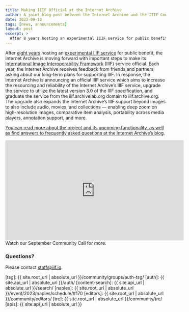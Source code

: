 ```yaml
---
title: Making IIIF Official at the Internet Archive
author: A joint blog post between the Internet Archive and the IIIF Community
date: 2023-09-18
tags: [news, announcements]
layout: post
excerpt: >
  After 8 years hosting an experimental IIIF service for public benefit,the Internet Archive is moving forward with important steps to make its International Image Interoperability Framework service official. 
---
```


After [eight years](https://blog.archive.org/2015/10/23/zoom-in-to-9-3-million-internet-archive-books-and-images-through-iiif/) hosting an [experimental IIIF service](https://iiif.archivelab.org/) for public benefit, the Internet Archive is moving forward with important steps to make its [International Image Interoperability Framework](https://iiif.io/) (IIIF) service official. Each year, the Internet Archive receives feedback from friends and partners asking about our long-term plans for supporting IIIF. In response, the Internet Archive is announcing an official IIIF service which aims to increase the resourcing and reliability of the Internet Archive’s IIIF service, upgrade the service to utilize the latest version 3.0 of the IIIF specification, and graduate the service from the iiif.archivelab.org domain to iiif.archive.org. The upgrade also expands the Internet Archive’s IIIF support beyond images to also include audio, movies, and collections — enabling deep zoom on high-resolution images, comparative item analysis, portability across media players, annotation support, and more.

[You can read more about the project and its upcoming functionality, as well as find answers to frequently asked questions at the Internet Archive’s blog](https://blog.archive.org/2023/09/18/making-iiif-official-at-the-internet-archive/).



<iframe width="560" height="315" src="https://www.youtube.com/embed/v59BjV41VlI?si=D7q7K5ONI6r7h08d" title="YouTube video player" frameborder="0" allow="accelerometer; autoplay; clipboard-write; encrypted-media; gyroscope; picture-in-picture; web-share" allowfullscreen></iframe>
Watch our September Community Call for more.

### Questions?

Please contact [staff@iiif.io](mailto:staff@iiif.io).


[tsg]: {{ site.root_url | absolute_url }}/community/groups/auth-tsg/
[auth]: {{ site.api_url | absolute_url }}/auth/
[content-search]: {{ site.api_url | absolute_url }}/search/
[naples]: {{ site.root_url | absolute_url }}/event/2023/naples/schedule/#170
[editors]: {{ site.root_url | absolute_url }}/community/editors/
[trc]: {{ site.root_url | absolute_url }}/community/trc/
[apis]: {{ site.api_url | absolute_url }}